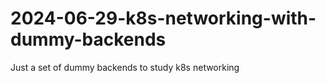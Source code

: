 # 2024-06-29-k8s-networking-with-dummy-backends
Just a set of dummy backends to study k8s networking
